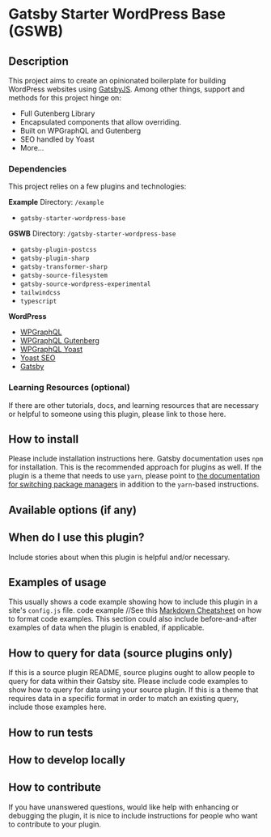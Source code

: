 # Gatsby Starter WordPress Base (GSWB)

## Description
This project aims to create an opinionated boilerplate for building WordPress websites using [GatsbyJS](https://gatsbyjs.com). Among other things, support and methods for this project hinge on:

- Full Gutenberg Library
- Encapsulated components that allow overriding.
- Built on WPGraphQL and Gutenberg
- SEO handled by Yoast
- More...

### Dependencies
This project relies on a few plugins and technologies:

**Example**
Directory: `/example`

- `gatsby-starter-wordpress-base`

**GSWB**
Directory: `/gatsby-starter-wordpress-base`

- `gatsby-plugin-postcss`
- `gatsby-plugin-sharp`
- `gatsby-transformer-sharp`
- `gatsby-source-filesystem`
- `gatsby-source-wordpress-experimental`
- `tailwindcss`
- `typescript`

**WordPress**

- [WPGraphQL](#)
- [WPGraphQL Gutenberg](#)
- [WPGraphQL Yoast](#)
- [Yoast SEO](#)
- [Gatsby](#)

### Learning Resources (optional)
If there are other tutorials, docs, and learning resources that are necessary or helpful to someone using this plugin, please link to those here.
## How to install
Please include installation instructions here.
Gatsby documentation uses `npm` for installation. This is the recommended approach for plugins as well.
If the plugin is a theme that needs to use `yarn`, please point to [the documentation for switching package managers](/docs/gatsby-cli/#how-to-change-your-default-package-manager-for-your-next-project) in addition to the `yarn`-based instructions.
## Available options (if any)
## When do I use this plugin?
Include stories about when this plugin is helpful and/or necessary.
## Examples of usage
This usually shows a code example showing how to include this plugin in a site's `config.js` file.
    code example
//See this [Markdown Cheatsheet](https://github.com/adam-p/markdown-here/wiki/Markdown-Cheatsheet#code) on how to format code examples.
This section could also include before-and-after examples of data when the plugin is enabled, if applicable.
## How to query for data (source plugins only)
If this is a source plugin README, source plugins ought to allow people to query for data within their Gatsby site. Please include code examples to show how to query for data using your source plugin.
If this is a theme that requires data in a specific format in order to match an existing query, include those examples here.
## How to run tests
## How to develop locally
## How to contribute
If you have unanswered questions, would like help with enhancing or debugging the plugin, it is nice to include instructions for people who want to contribute to your plugin.
